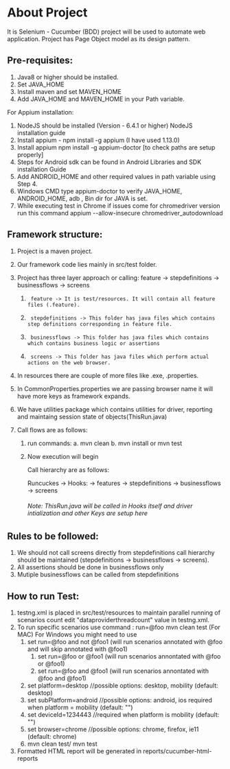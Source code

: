 
#  About Project

It is Selenium - Cucumber (BDD) project will be used to automate web application.
Project has Page Object model as its design pattern.


## Pre-requisites:

1. Java8 or higher should be installed.
2. Set JAVA_HOME
3. Install maven and set MAVEN_HOME
4. Add JAVA_HOME and MAVEN_HOME in your Path variable.

For Appium installation:

1. NodeJS should be installed (Version - 6.4.1 or higher) NodeJS installation guide
2. Install appium - npm install -g appium (I have used 1.13.0)
3. Install appium npm install -g appium-doctor [to check paths are setup properly]
4. Steps for Android sdk can be found in Android Libraries and SDK installation Guide
5. Add ANDROID_HOME and other required values in path variable using Step 4.
6. Windows CMD type appium-doctor to verify JAVA_HOME, ANDROID_HOME, adb , Bin dir for JAVA is set.
7. While executing test in Chrome if issues come for chromedriver version run this command
    appium --allow-insecure chromedriver_autodownload

## Framework structure:

1. Project is a maven project.
2. Our framework code lies mainly in src/test folder.
3. Project has three layer approach or calling:
    feature -> stepdefinitions -> businessflows -> screens

    1.      feature -> It is test/resources. It will contain all feature files (.feature).
    2.      stepdefinitions -> This folder has java files which contains step definitions corresponding in feature file.
    3.      businessflows -> This folder has java files which contains which contains business logic or assertions
    4.      screens -> This folder has java files which perform actual actions on the web browser.

4. In resources there are couple of more files like .exe, .properties.
5. In CommonProperties.properties we are passing browser name it will have more keys as framework expands.
6. We have utilities package which contains utilities for driver, reporting and maintaing session state of objects(ThisRun.java)
7. Call flows are as follows:
    1. run commands:
        a. mvn clean
        b. mvn install or mvn test
    2. Now execution will begin

        Call hierarchy are as follows:

        Runcuckes ->  Hooks:  -> features ->  stepdefinitions -> businessflows ->  screens

        ######  Note: ThisRun.java will be called in Hooks itself and driver intialization and other Keys are setup here

 ##  Rules to be followed:

 1. We should not call screens directly from stepdefinitions call hierarchy should be maintained (stepdefinitions -> businessflows -> screens).
 2. All assertions should be done in businessflows only
 3. Mutiple businessflows can be called from stepdefinitions

 ##  How to run Test:

 1. testng.xml is placed in src/test/resources to maintain parallel running of scenarios count edit "dataproviderthreadcount" value in testng.xml.
 2. To run specific scenarios use command : run=@foo mvn clean test (For MAC)
    For Windows you might need to use
    1. set run=@foo and not @foo1 (will run scenarios annotated with @foo and will skip annotated with @foo1)
        1. set run=@foo or @foo1 (will run scenarios annontated with @foo or @foo1)
        2. set run=@foo and @foo1 (will run scenarios annontated with @foo and @foo1)     
    2. set platform=desktop //possible options: desktop, mobility (default: desktop)
    3. set subPlatform=android //possible options: android, ios required when platform = mobility (default: "")
    4. set deviceId=1234443 //required when platform is mobility (default: "")
    5. set browser=chrome  //possible options: chrome, firefox, ie11 (default: chrome)
    6. mvn clean test/ mvn test
  3. Formatted HTML report will be generated in reports/cucumber-html-reports  

